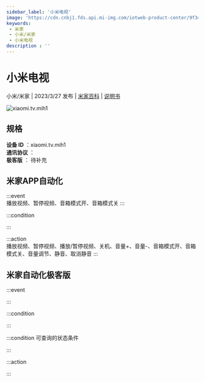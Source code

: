 ```yaml
---
sidebar_label: '小米电视'
image: 'https://cdn.cnbj1.fds.api.mi-img.com/iotweb-product-center/9f347598320f23a0cd21d234e0e0d893_1661155157542.png?GalaxyAccessKeyId=AKVGLQWBOVIRQ3XLEW&Expires=9223372036854775807&Signature=WfLLMjVUJdO65BWi09X2ZDVhYFY='
keywords: 
 - 米家
 - 小米/米家
 - 小米电视
description : ''
---
```

# 小米电视

小米/米家 | 2023/3/27 发布 | [米家百科](https://home.mi.com/webapp/content/baike/product/index.html?model=xiaomi.tv.mih1) | [说明书](https://home.mi.com/views/introduction.html?model=xiaomi.tv.mih1&region=cn)

![xiaomi.tv.mih1](https://cdn.cnbj1.fds.api.mi-img.com/iotweb-product-center/9f347598320f23a0cd21d234e0e0d893_1661155157542.png?GalaxyAccessKeyId=AKVGLQWBOVIRQ3XLEW&Expires=9223372036854775807&Signature=WfLLMjVUJdO65BWi09X2ZDVhYFY=)

## 规格  
> 
**设备 ID** ：xiaomi.tv.mih1  
**通讯协议** ：  
**极客版**  ： 待补充 


## 米家APP自动化  

:::event  
播放视频、暂停视频、音箱模式开、音箱模式关
:::

:::condition  

:::

:::action   
播放视频、暂停视频、播放/暂停视频、关机、音量+、音量-、音箱模式开、音箱模式关、音量调节、静音、取消静音
:::

## 米家自动化极客版  

:::event  

:::

:::condition  

:::

:::condition 可查询的状态条件  

:::

:::action  

:::

        
